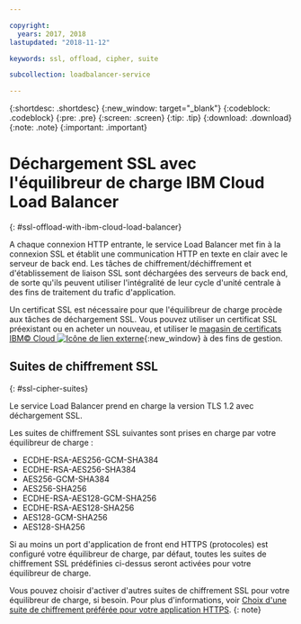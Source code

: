 ```yaml
---

copyright:
  years: 2017, 2018
lastupdated: "2018-11-12"

keywords: ssl, offload, cipher, suite

subcollection: loadbalancer-service

---
```


{:shortdesc: .shortdesc}
{:new_window: target="_blank"}
{:codeblock: .codeblock}
{:pre: .pre}
{:screen: .screen}
{:tip: .tip}
{:download: .download}
{:note: .note}
{:important: .important}

# Déchargement SSL avec l'équilibreur de charge IBM Cloud Load Balancer
{: #ssl-offload-with-ibm-cloud-load-balancer}

A chaque connexion HTTP entrante, le service Load Balancer met fin à la connexion SSL et établit une communication HTTP en texte en clair avec le serveur de back end. Les tâches de chiffrement/déchiffrement et d'établissement de liaison SSL sont déchargées des serveurs de back end, de sorte qu'ils peuvent utiliser l'intégralité de leur cycle d'unité centrale à des fins de traitement du trafic d'application.

Un certificat SSL est nécessaire pour que l'équilibreur de charge procède aux tâches de déchargement SSL. Vous pouvez utiliser un certificat SSL préexistant ou en acheter un nouveau, et utiliser le [magasin de certificats IBM© Cloud ![Icône de lien externe](../../icons/launch-glyph.svg "Icône de lien externe")](https://cloud.ibm.com/classic/security/sslcerts){:new_window} à des fins de gestion.

## Suites de chiffrement SSL
{: #ssl-cipher-suites}

Le service Load Balancer prend en charge la version TLS 1.2 avec déchargement SSL.

Les suites de chiffrement SSL suivantes sont prises en charge par votre équilibreur de charge :

* ECDHE-RSA-AES256-GCM-SHA384
* ECDHE-RSA-AES256-SHA384
* AES256-GCM-SHA384
* AES256-SHA256
* ECDHE-RSA-AES128-GCM-SHA256
* ECDHE-RSA-AES128-SHA256
* AES128-GCM-SHA256
* AES128-SHA256

Si au moins un port d'application de front end HTTPS (protocoles) est configuré votre équilibreur de charge, par défaut, toutes les suites de chiffrement SSL prédéfinies ci-dessus seront activées pour votre équilibreur de charge.

Vous pouvez choisir d'activer d'autres suites de chiffrement SSL pour votre équilibreur de charge, si besoin. Pour plus d'informations, voir [Choix d'une suite de chiffrement préférée pour votre application HTTPS](/docs/infrastructure/loadbalancer-service?topic=loadbalancer-service-choosing-a-preferred-cipher-suite-for-your-https-application).
{: note}
